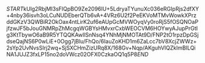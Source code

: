 $START$kUlg2RbjMI3sFlQpBO9Ze2096lU+5LdryaTYunuXc036eRGIpRjs2dfXY+4nby36isvh3oLCuNUDEberQTb6vA+4VRz6U2f2PeEKVoMTMvWowkXPrzddGKzV3QWBiR2OkOax4ntLirK2uf6eAUpGcMVWOyqVy0roRjS5fOSQNOaPjfzwJF5bJouGNMRpZhMcgqWGBYsHMvxrCxbWEOCVM6HOYwyAJupPrGtIg3KtTbywO6aB9R5YTQQKAwIlSnNsq4YNhMjNMOTAt9D/FNP2tO1rpzDpGSjdseQajNS6P0wLiE+0Ogg7jBlu/FhQo/6IauZoKHD1m6ZaLcc7bV8XcjZWWz+2sYp2UvNvsSIrj2wq+SjSXCHmZizURq8X/168Gv+Nqp/AKguhVIQZklmBILQiNA1JUJZ3fxLP15no2doVWcz02OFX0CzkaOQ1q5P8$END$